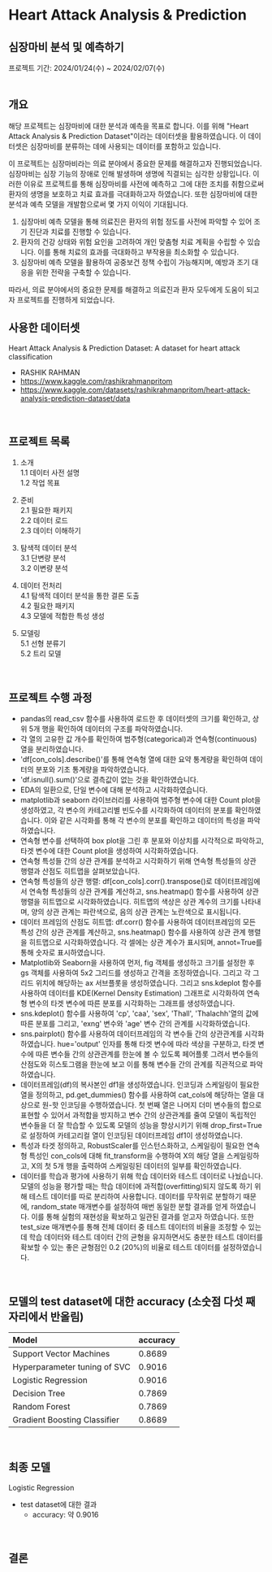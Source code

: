# Heart Attack Analysis & Prediction
## 심장마비 분석 및 예측하기
프로젝트 기간: 2024/01/24(수) ~ 2024/02/07(수)  
<br/>
## 개요
해당 프로젝트는 심장마비에 대한 분석과 예측을 목표로 합니다. 이를 위해 "Heart Attack Analysis & Prediction Dataset"이라는 데이터셋을 활용하였습니다. 이 데이터셋은 심장마비를 분류하는 데에 사용되는 데이터를 포함하고 있습니다.  
  
이 프로젝트는 심장마비라는 의료 분야에서 중요한 문제를 해결하고자 진행되었습니다. 심장마비는 심장 기능의 장애로 인해 발생하며 생명에 직결되는 심각한 상황입니다. 이러한 이유로 프로젝트를 통해 심장마비를 사전에 예측하고 그에 대한 조치를 취함으로써 환자의 생명을 보호하고 치료 효과를 극대화하고자 하였습니다. 또한 심장마비에 대한 분석과 예측 모델을 개발함으로써 몇 가지 이익이 기대됩니다.  
  
1. 심장마비 예측 모델을 통해 의료진은 환자의 위험 정도를 사전에 파악할 수 있어 조기 진단과 치료를 진행할 수 있습니다.  
2. 환자의 건강 상태와 위험 요인을 고려하여 개인 맞춤형 치료 계획을 수립할 수 있습니다. 이를 통해 치료의 효과를 극대화하고 부작용을 최소화할 수 있습니다.  
3. 심장마비 예측 모델을 활용하여 공중보건 정책 수립이 가능해지며, 예방과 조기 대응을 위한 전략을 구축할 수 있습니다.  
  
따라서, 의료 분야에서의 중요한 문제를 해결하고 의료진과 환자 모두에게 도움이 되고자 프로젝트를 진행하게 되었습니다.
<br/>
## 사용한 데이터셋
Heart Attack Analysis & Prediction Dataset: A dataset for heart attack classification
- RASHIK RAHMAN
- https://www.kaggle.com/rashikrahmanpritom
- https://www.kaggle.com/datasets/rashikrahmanpritom/heart-attack-analysis-prediction-dataset/data
<br/>

## 프로젝트 목록
1. 소개  
    1.1 데이터 사전 설명  
    1.2 작업 목표

2. 준비  
    2.1 필요한 패키지  
    2.2 데이터 로드  
    2.3 데이터 이해하기

3. 탐색적 데이터 분석  
    3.1 단변량 분석  
    3.2 이변량 분석

4. 데이터 전처리  
    4.1 탐색적 데이터 분석을 통한 결론 도출  
    4.2 필요한 패키지  
    4.3 모델에 적합한 특성 생성

5. 모델링  
    5.1 선형 분류기  
    5.2 트리 모델
  
<br/>

## 프로젝트 수행 과정
- pandas의 read_csv 함수를 사용하여 로드한 후 데이터셋의 크기를 확인하고, 상위 5개 행을 확인하여 데이터의 구조를 파악하였습니다.
- 각 열의 고유한 값 개수를 확인하여 범주형(categorical)과 연속형(continuous) 열을 분리하였습니다.
- 'df[con_cols].describe()'를 통해 연속형 열에 대한 요약 통계량을 확인하여 데이터의 분포와 기초 통계량을 파악하였습니다.
- 'df.isnull().sum()'으로 결측값이 없는 것을 확인하였습니다.
- EDA의 일환으로, 단일 변수에 대해 분석하고 시각화하였습니다.
- matplotlib과 seaborn 라이브러리를 사용하여 범주형 변수에 대한 Count plot을 생성하였고, 각 변수의 카테고리별 빈도수를 시각화하여 데이터의 분포를 확인하였습니다. 이와 같은 시각화를 통해 각 변수의 분포를 확인하고 데이터의 특성을 파악하였습니다.
- 연속형 변수를 선택하여 box plot을 그린 후 분포와 이상치를 시각적으로 파악하고, 타겟 변수에 대한 Count plot을 생성하여 시각화하였습니다.
- 연속형 특성들 간의 상관 관계를 분석하고 시각화하기 위해 연속형 특성들의 상관 행렬과 산점도 히트맵을 살펴보았습니다.
- 연속형 특성들의 상관 행렬: df[con_cols].corr().transpose()로 데이터프레임에서 연속형 특성들의 상관 관계를 계산하고, sns.heatmap() 함수를 사용하여 상관 행렬을 히트맵으로 시각화하였습니다. 히트맵의 색상은 상관 계수의 크기를 나타내며, 양의 상관 관계는 파란색으로, 음의 상관 관계는 노란색으로 표시됩니다.
- 데이터 프레임의 산점도 히트맵: df.corr() 함수를 사용하여 데이터프레임의 모든 특성 간의 상관 관계를 계산하고, sns.heatmap() 함수를 사용하여 상관 관계 행렬을 히트맵으로 시각화하였습니다. 각 셀에는 상관 계수가 표시되며, annot=True를 통해 숫자로 표시하였습니다.
- Matplotlib와 Seaborn을 사용하여 먼저, fig 객체를 생성하고 크기를 설정한 후 gs 객체를 사용하여 5x2 그리드를 생성하고 간격을 조정하였습니다. 그리고 각 그리드 위치에 해당하는 ax 서브플롯을 생성하였습니다. 그리고 sns.kdeplot 함수를 사용하여 데이터를 KDE(Kernel Density Estimation) 그래프로 시각화하여 연속형 변수의 타겟 변수에 따른 분포를 시각화하는 그래프를 생성하였습니다.
- sns.kdeplot() 함수를 사용하여 'cp', 'caa', 'sex', 'Thall', 'Thalachh'열의 값에 따른 분포를 그리고, 'exng' 변수와 'age' 변수 간의 관계를 시각화하였습니다.
- sns.pairplot() 함수를 사용하여 데이터프레임의 각 변수들 간의 상관관계를 시각화하였습니다. hue='output' 인자를 통해 타겟 변수에 따라 색상을 구분하고, 타겟 변수에 따른 변수들 간의 상관관계를 한눈에 볼 수 있도록 페어플롯 그려서 변수들의 산점도와 히스토그램을 한눈에 보고 이를 통해 변수들 간의 관계를 직관적으로 파악하였습니다.
- 데이터프레임(df)의 복사본인 df1을 생성하였습니다. 인코딩과 스케일링이 필요한 열을 정의하고, pd.get_dummies() 함수를 사용하여 cat_cols에 해당하는 열을 대상으로 원-핫 인코딩을 수행하였습니다. 첫 번째 열은 나머지 더미 변수들의 합으로 표현할 수 있어서 과적합을 방지하고 변수 간의 상관관계를 줄여 모델이 독립적인 변수들을 더 잘 학습할 수 있도록 모델의 성능을 향상시키기 위해 drop_first=True로 설정하여 카테고리컬 열이 인코딩된 데이터프레임 df1이 생성하였습니다.
- 특성과 타겟 정의하고, RobustScaler를 인스턴스화하고, 스케일링이 필요한 연속형 특성인 con_cols에 대해 fit_transform을 수행하여 X의 해당 열을 스케일링하고, X의 첫 5개 행을 출력하여 스케일링된 데이터의 일부를 확인하였습니다.
- 데이터를 학습과 평가에 사용하기 위해 학습 데이터와 테스트 데이터로 나눴습니다. 모델의 성능을 평가할 때는 학습 데이터에 과적합(overfitting)되지 않도록 하기 위해 테스트 데이터를 따로 분리하여 사용합니다. 데이터를 무작위로 분할하기 때문에, random_state 매개변수를 설정하여 매번 동일한 분할 결과를 얻게 하였습니다. 이를 통해 실험의 재현성을 확보하고 일관된 결과를 얻고자 하였습니다. 또한 test_size 매개변수를 통해 전체 데이터 중 테스트 데이터의 비율을 조정할 수 있는데 학습 데이터와 테스트 데이터 간의 균형을 유지하면서도 충분한 테스트 데이터를 확보할 수 있는 좋은 균형점인 0.2 (20%)의 비율로 테스트 데이터를 설정하였습니다.
<br/>

## 모델의 test dataset에 대한 accuracy (소숫점 다섯 째 자리에서 반올림) 
| Model | accuracy |
|:----------------------------------------|:-------|
| Support Vector Machines                 | 0.8689 |
| Hyperparameter tuning of SVC            | 0.9016 |
| Logistic Regression                     | 0.9016 |
| Decision Tree                           | 0.7869 |
| Random Forest                           | 0.7869 |
| Gradient Boosting Classifier            | 0.8689 |
<br/>

## 최종 모델
Logistic Regression
- test dataset에 대한 결과
  - accuracy: 약 0.9016
<br/>

## 결론
